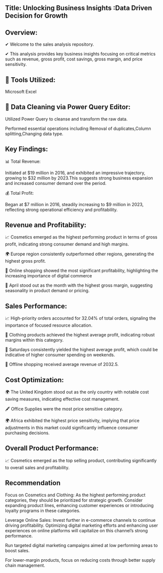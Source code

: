 ## Title: Unlocking Business Insights :Data Driven Decision for Growth

## Overview:
✔ Welcome to the  sales analysis repository.

✔ This analysis provides key business insights focusing on critical metrics such as revenue, gross profit, cost savings, gross margin, and price sensitivity.

## 🔧 Tools Utilized:

 Microsoft Excel 
 
## 📌 Data Cleaning via Power Query Editor:

Utilized Power Query to cleanse and transform the raw data.

Performed essential operations including Removal of duplicates,Column splitting,Changing data type.

## Key Findings:

📊 Total Revenue:

Initiated at $19 million in 2016, and exhibited an impressive trajectory, growing to $32 million by 2023.This suggests strong business expansion and increased consumer demand over the period.

💰 Total Profit:

Began at $7 million in 2016, steadily increasing to $9 million in 2023, reflecting strong operational efficiency and profitability.

## Revenue and Profitability:

📈 Cosmetics emerged as the highest performing product in terms of gross profit, indicating strong consumer demand and high margins.

🌍 Europe region consistently outperformed other regions, generating the highest gross profit.

🛒 Online shopping showed the most significant profitability, highlighting the increasing importance of digital commerce

📌 April stood out as the month with the highest gross margin, suggesting seasonality in product demand or pricing.

## Sales Performance:

📈 High-priority orders accounted for 32.04% of total orders, signaling the importance of focused resource allocation.

👚 Clothing products achieved the highest average profit, indicating robust margins within this category.

📅 Saturdays consistently yielded the highest average profit, which could be indicative of higher consumer spending on weekends.

🏬 Offline shopping received average revenue of 2032.5.

## Cost Optimization:

🌍 The United Kingdom stood out as the only country with notable cost saving measures, indicating effective cost management. 

🖋️ Office Supplies were the most price sensitive category.

🌍 Africa exhibited the highest price sensitivity, implying that price adjustments in this market could significantly influence consumer purchasing decisions.

## Overall Product Performance:
📈 Cosmetics emerged as the top selling product, contributing significantly to overall sales and profitability.

## Recommendation
Focus on Cosmetics and Clothing: As the highest performing product categories, they should be prioritized for strategic growth. Consider expanding product lines, enhancing customer experiences or introducing loyalty programs in these categories.

Leverage Online Sales: Invest further in e-commerce channels to continue driving profitability. Optimizing digital marketing efforts and enhancing user experiences on online platforms will capitalize on this channel’s strong performance.

Run targeted digital marketing campaigns aimed at low performing areas to boost sales.

 For lower-margin products, focus on reducing costs through better supply chain management.
